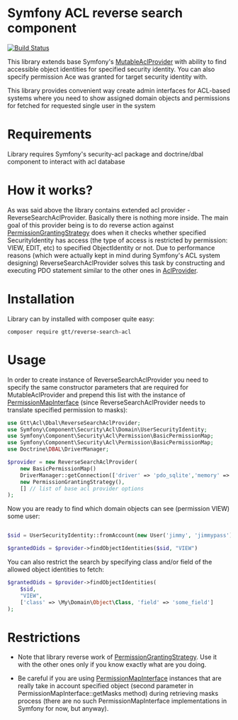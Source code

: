 Symfony ACL reverse search component
====================================

[![Build Status](https://travis-ci.org/GlobalTradingTechnologies/reverse-search-acl.svg?branch=master)](https://travis-ci.org/GlobalTradingTechnologies/reverse-search-acl)

This library extends base Symfony's [MutableAclProvider](https://github.com/symfony/security-acl/blob/master/Dbal/MutableAclProvider.php)
with ability to find accessible object identities for specified security identity. You can also specify permission Ace
was granted for target security identity with.

This library provides convenient way create admin interfaces for ACL-based systems where you need to show assigned
domain objects and permissions for fetched for requested single user in the system


Requirements
============

Library requires Symfony's security-acl package and doctrine/dbal component to interact with acl database

How it works?
=============

As was said above the library contains extended acl provider - ReverseSearchAclProvider. Basically there is nothing
more inside. The main goal of this provider being is to do reverse action against [PermissionGrantingStrategy](https://github.com/symfony/security-acl/blob/master/Domain/PermissionGrantingStrategy.php) does when it checks
whether specified SecurityIdentity has access (the type of access is restricted by permission: VIEW, EDIT, etc) to specified ObjectIdentity or not.
Due to performance reasons (which were actually kept in mind during Symfony's ACL system designing)
ReverseSearchAclProvider solves this task by constructing and executing PDO statement similar to the other ones in
[AclProvider](https://github.com/symfony/security-acl/blob/master/Dbal/AclProvider.php).

Installation
============

Library can by installed with composer quite easy:
```
composer require gtt/reverse-search-acl
```

Usage
=====

In order to create instance of ReverseSearchAclProvider you need to specify the same constructor parameters that
are required for MutableAclProvider and prepend this list with the instance of [PermissionMapInterface](https://github.com/symfony/security-acl/blob/master/Permission/PermissionMapInterface.php) (since ReverseSearchAclProvider
needs to translate specified permission to masks):

```php
use Gtt\Acl\Dbal\ReverseSearchAclProvider;
use Symfony\Component\Security\Acl\Domain\UserSecurityIdentity;
use Symfony\Component\Security\Acl\Permission\BasicPermissionMap;
use Symfony\Component\Security\Acl\Permission\BasicPermissionMap;
use Doctrine\DBAL\DriverManager;

$provider = new ReverseSearchAclProvider(
    new BasicPermissionMap()
    DriverManager::getConnection(['driver' => 'pdo_sqlite','memory' => true],
    new PermissionGrantingStrategy(),
    [] // list of base acl provider options
);
```

Now you are ready to find which domain objects can see (permission VIEW) some user:

```php

$sid = UserSecurityIdentity::fromAccount(new User('jimmy', 'jimmypass'));

$grantedOids = $provider->findObjectIdentities($sid, "VIEW")
```

You can also restrict the search by specifying class and/or field of the allowed object identities to fetch:
```php
$grantedOids = $provider->findObjectIdentities(
    $sid,
    "VIEW",
    ['class' => \My\Domain\Object\Class, 'field' => 'some_field']
);
```

Restrictions
============

* Note that library reverse work of [PermissionGrantingStrategy](https://github.com/symfony/security-acl/blob/master/Domain/PermissionGrantingStrategy.php).
Use it with the other ones only if you know exactly what are you doing.

* Be careful if you are using [PermissionMapInterface](https://github.com/symfony/security-acl/blob/master/Permission/PermissionMapInterface.php) instances
that are really take in account specified object (second parameter in PermissionMapInterface::getMasks method) during
retrieving masks process (there are no such PermissionMapInterface implementations in Symfony for now, but anyway).

